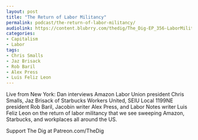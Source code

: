 ```yaml
---
layout: post
title: "The Return of Labor Militancy"
permalink: podcast/the-return-of-labor-militancy/
audiolink: https://content.blubrry.com/thedig/The_Dig-EP_356-LaborMilitancy.mp3
categories: 
- Capitalism
- Labor
tags: 
- Chris Smalls
- Jaz Brisack
- Rob Baril
- Alex Press
- Luis Feliz Leon
---
```


Live from New York: Dan interviews Amazon Labor Union president Chris Smalls, Jaz Brisack of Starbucks Workers United, SEIU Local 1199NE president Rob Baril, Jacobin writer Alex Press, and Labor Notes writer Luis Feliz Leon on the return of labor militancy that we see sweeping Amazon, Starbucks, and workplaces all around the US.

Support The Dig at Patreon.com/TheDig